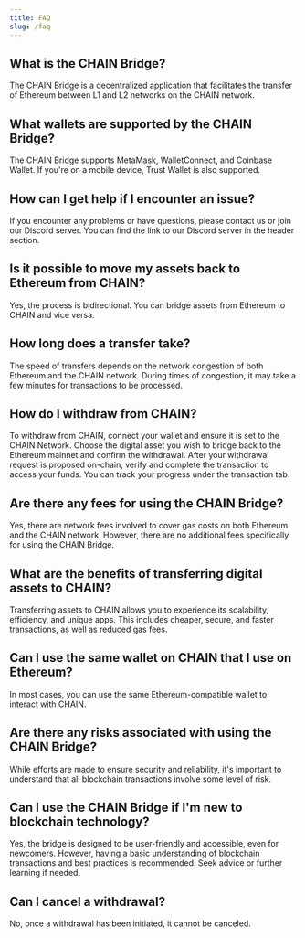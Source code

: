 ```yaml
---
title: FAQ
slug: /faq
---
```


## What is the CHAIN Bridge?

The CHAIN Bridge is a decentralized application that facilitates the transfer of Ethereum between L1 and L2 networks on the CHAIN network.

## What wallets are supported by the CHAIN Bridge?

The CHAIN Bridge supports MetaMask, WalletConnect, and Coinbase Wallet. If you're on a mobile device, Trust Wallet is also supported.

## How can I get help if I encounter an issue?

If you encounter any problems or have questions, please contact us or join our Discord server. You can find the link to our Discord server in the header section.

## Is it possible to move my assets back to Ethereum from CHAIN?

Yes, the process is bidirectional. You can bridge assets from Ethereum to CHAIN and vice versa.

## How long does a transfer take?

The speed of transfers depends on the network congestion of both Ethereum and the CHAIN network. During times of congestion, it may take a few minutes for transactions to be processed.

## How do I withdraw from CHAIN?

To withdraw from CHAIN, connect your wallet and ensure it is set to the CHAIN Network. Choose the digital asset you wish to bridge back to the Ethereum mainnet and confirm the withdrawal. After your withdrawal request is proposed on-chain, verify and complete the transaction to access your funds. You can track your progress under the transaction tab.

## Are there any fees for using the CHAIN Bridge?

Yes, there are network fees involved to cover gas costs on both Ethereum and the CHAIN network. However, there are no additional fees specifically for using the CHAIN Bridge.

## What are the benefits of transferring digital assets to CHAIN?

Transferring assets to CHAIN allows you to experience its scalability, efficiency, and unique apps. This includes cheaper, secure, and faster transactions, as well as reduced gas fees.

## Can I use the same wallet on CHAIN that I use on Ethereum?

In most cases, you can use the same Ethereum-compatible wallet to interact with CHAIN.

## Are there any risks associated with using the CHAIN Bridge?

While efforts are made to ensure security and reliability, it's important to understand that all blockchain transactions involve some level of risk.

## Can I use the CHAIN Bridge if I'm new to blockchain technology?

Yes, the bridge is designed to be user-friendly and accessible, even for newcomers. However, having a basic understanding of blockchain transactions and best practices is recommended. Seek advice or further learning if needed.

## Can I cancel a withdrawal?

No, once a withdrawal has been initiated, it cannot be canceled.
